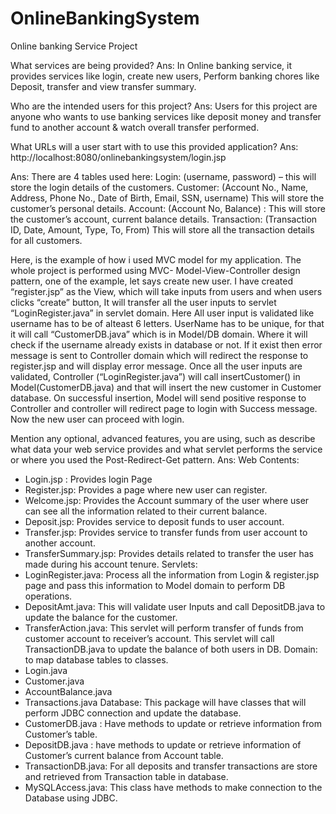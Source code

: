 # OnlineBankingSystem
Online banking Service Project

What services are being provided?
Ans: In Online banking service, it provides services like login, create new users, Perform banking chores
like Deposit, transfer and view transfer summary.

Who are the intended users for this project?
Ans: Users for this project are anyone who wants to use banking services like deposit money and
transfer fund to another account & watch overall transfer performed.

What URLs will a user start with to use this provided application?
Ans: http://localhost:8080/onlinebankingsystem/login.jsp

Ans: There are 4 tables used here:
Login: (username, password) – this will store the login details of the customers.
Customer: (Account No., Name, Address, Phone No., Date of Birth, Email, SSN, username)
This will store the customer’s personal details.
Account: (Account No, Balance) : This will store the customer’s account, current balance details.
Transaction: (Transaction ID, Date, Amount, Type, To, From)
This will store all the transaction details for all customers.

Here, is the example of how i used MVC model for my application.
The whole project is performed using MVC- Model-View-Controller design pattern, one of the
example, let says create new user.
I have created “register.jsp” as the View, which will take inputs from users and when users clicks
“create” button, It will transfer all the user inputs to servlet “LoginRegister.java” in servlet domain. Here
All user input is validated like username has to be of alteast 6 letters. UserName has to be unique, for
that it will call “CustomerDB.java” which is in Model/DB domain. Where it will check if the username
already exists in database or not. If it exist then error message is sent to Controller domain which will
redirect the response to register.jsp and will display error message.
Once all the user inputs are validated, Controller (“LoginRegister.java”) will call insertCustomer() in
Model(CustomerDB.java) and that will insert the new customer in Customer database. On successful
insertion, Model will send positive response to Controller and controller will redirect page to login with
Success message. Now the new user can proceed with login.

Mention any optional, advanced features, you are using, such as describe what data your web service
provides and what servlet performs the service or where you used the Post-Redirect-Get pattern.
Ans: Web Contents:
- Login.jsp : Provides login Page
- Register.jsp: Provides a page where new user can register.
- Welcome.jsp: Provides the Account summary of the user where user can see all the
information related to their current balance.
- Deposit.jsp: Provides service to deposit funds to user account.
- Transfer.jsp: Provides service to transfer funds from user account to another account.
- TransferSummary.jsp: Provides details related to transfer the user has made during his
account tenure.
Servlets:
- LoginRegister.java: Process all the information from Login & register.jsp page and pass
this information to Model domain to perform DB operations.
- DepositAmt.java: This will validate user Inputs and call DepositDB.java to update the
balance for the customer.
- TransferAction.java: This servlet will perform transfer of funds from customer account
to receiver’s account. This servlet will call TransactionDB.java to update the balance of
both users in DB.
Domain: to map database tables to classes.
- Login.java
- Customer.java
- AccountBalance.java
- Transactions.java
Database: This package will have classes that will perform JDBC connection and update the
database.
- CustomerDB.java : Have methods to update or retrieve information from Customer’s
table.
- DepositDB.java : have methods to update or retrieve information of Customer’s current
balance from Account table.
- TransactionDB.java: For all deposits and transfer transactions are store and retrieved
from Transaction table in database.
- MySQLAccess.java: This class have methods to make connection to the Database using
JDBC.

